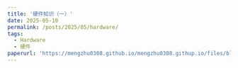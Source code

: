 ```yaml
---
title: '硬件知识（一）'
date: 2025-05-10
permalink: /posts/2025/05/hardware/
tags:
  - Hardware
  - 硬件
paperurl: 'https://mengzhu0308.github.io/mengzhu0308.githup.io/files/blog/2025-05-10-Hardware.pdf'
---
```

